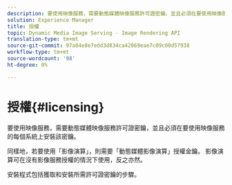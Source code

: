 ```yaml
---
description: 要使用映像服務，需要動態媒體映像服務許可證密鑰，並且必須在要使用映像服務的每個系統上安裝該密鑰。
solution: Experience Manager
title: 授權
topic: Dynamic Media Image Serving - Image Rendering API
translation-type: tm+mt
source-git-commit: 97a84e8e7edd3d834ca42069eae7c09c00d57938
workflow-type: tm+mt
source-wordcount: '98'
ht-degree: 0%

---
```



# 授權{#licensing}

要使用映像服務，需要動態媒體映像服務許可證密鑰，並且必須在要使用映像服務的每個系統上安裝該密鑰。

同樣地，若要使用「影像演算」，則需要「動態媒體影像演算」授權金鑰。 影像演算可在沒有影像服務授權的情況下使用，反之亦然。

安裝程式包括獲取和安裝所需許可證密鑰的步驟。
